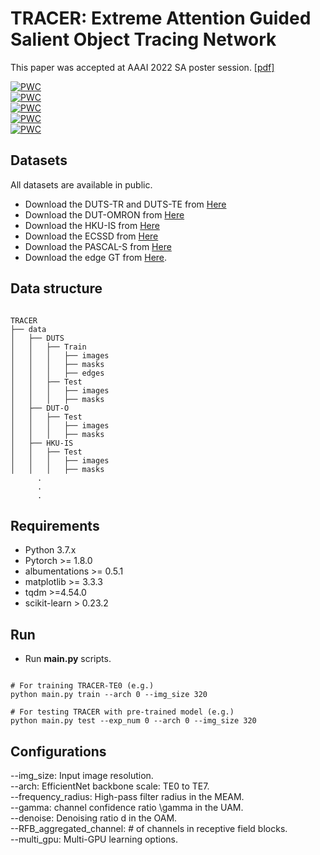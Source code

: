 # TRACER: Extreme Attention Guided Salient Object Tracing Network

This paper was accepted at AAAI 2022 SA poster session. [[pdf]](https://arxiv.org/abs/2112.07380)  

[![PWC](https://img.shields.io/endpoint.svg?url=https://paperswithcode.com/badge/tracer-extreme-attention-guided-salient/salient-object-detection-on-duts-te)](https://paperswithcode.com/sota/salient-object-detection-on-duts-te?p=tracer-extreme-attention-guided-salient)  
[![PWC](https://img.shields.io/endpoint.svg?url=https://paperswithcode.com/badge/tracer-extreme-attention-guided-salient/salient-object-detection-on-dut-omron)](https://paperswithcode.com/sota/salient-object-detection-on-dut-omron?p=tracer-extreme-attention-guided-salient)  
[![PWC](https://img.shields.io/endpoint.svg?url=https://paperswithcode.com/badge/tracer-extreme-attention-guided-salient/salient-object-detection-on-hku-is)](https://paperswithcode.com/sota/salient-object-detection-on-hku-is?p=tracer-extreme-attention-guided-salient)  
[![PWC](https://img.shields.io/endpoint.svg?url=https://paperswithcode.com/badge/tracer-extreme-attention-guided-salient/salient-object-detection-on-ecssd)](https://paperswithcode.com/sota/salient-object-detection-on-ecssd?p=tracer-extreme-attention-guided-salient)  
[![PWC](https://img.shields.io/endpoint.svg?url=https://paperswithcode.com/badge/tracer-extreme-attention-guided-salient/salient-object-detection-on-pascal-s)](https://paperswithcode.com/sota/salient-object-detection-on-pascal-s?p=tracer-extreme-attention-guided-salient)  

## Datasets
All datasets are available in public.
* Download the DUTS-TR and DUTS-TE from [Here](http://saliencydetection.net/duts/#org3aad434)
* Download the DUT-OMRON from [Here](http://saliencydetection.net/dut-omron/#org96c3bab)
* Download the HKU-IS from [Here](https://sites.google.com/site/ligb86/hkuis)
* Download the ECSSD from [Here](https://www.cse.cuhk.edu.hk/leojia/projects/hsaliency/dataset.html)
* Download the PASCAL-S from [Here](http://cbs.ic.gatech.edu/salobj/)
* Download the edge GT from [Here]().

## Data structure
<pre><code>
TRACER
├── data
│   ├── DUTS
│   │   ├── Train
│   │   │   ├── images
│   │   │   ├── masks
│   │   │   ├── edges
│   │   ├── Test
│   │   │   ├── images
│   │   │   ├── masks
│   ├── DUT-O
│   │   ├── Test
│   │   │   ├── images
│   │   │   ├── masks
│   ├── HKU-IS
│   │   ├── Test
│   │   │   ├── images
│   │   │   ├── masks
      .
      .
      .
</code></pre>

## Requirements
* Python 3.7.x
* Pytorch >= 1.8.0
* albumentations >= 0.5.1
* matplotlib >= 3.3.3
* tqdm >=4.54.0
* scikit-learn > 0.23.2

## Run
* Run **main.py** scripts.
<pre><code>
# For training TRACER-TE0 (e.g.)
python main.py train --arch 0 --img_size 320

# For testing TRACER with pre-trained model (e.g.)  
python main.py test --exp_num 0 --arch 0 --img_size 320
</code></pre>

## Configurations
--img_size: Input image resolution.  
--arch: EfficientNet backbone scale: TE0 to TE7.  
--frequency_radius: High-pass filter radius in the MEAM.  
--gamma: channel confidence ratio \gamma in the UAM.   
--denoise: Denoising ratio d in the OAM.  
--RFB_aggregated_channel: # of channels in receptive field blocks.  
--multi_gpu: Multi-GPU learning options.  





